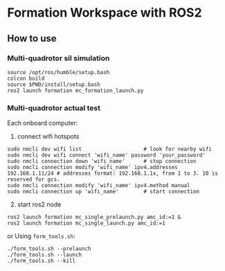 # Formation Workspace with ROS2
## How to use
### Multi-quadrotor sil simulation
```
source /opt/ros/humble/setup.bash
colcon build
source $PWD/install/setup.bash
ros2 launch formation mc_formation_launch.py
```
### Multi-quadrotor actual test
Each onboard computer:
1. connect wifi hotspots
```
sudo nmcli dev wifi list                    # look for nearby wifi 
sudo nmcli dev wifi connect 'wifi_name' password 'your_password'
sudo nmcli connection down 'wifi_name'      # stop connection
sudo nmcli connection modify 'wifi_name' ipv4.addresses 192.168.1.11/24 # addresses format: 192.168.1.1x, from 1 to 3. 10 is reserved for gcs.
sudo nmcli connection modify 'wifi_name' ipv4.method manual
sudo nmcli connection up 'wifi_name'        # start connection
```
2. start ros2 node
```
ros2 launch formation mc_single_prelaunch.py amc_id:=1 &
ros2 launch formation mc_single_launch.py amc_id:=1
```
or Using `form_tools.sh`:
```
./form_tools.sh --prelaunch
./form_tools.sh --launch
./form_tools.sh --kill
```